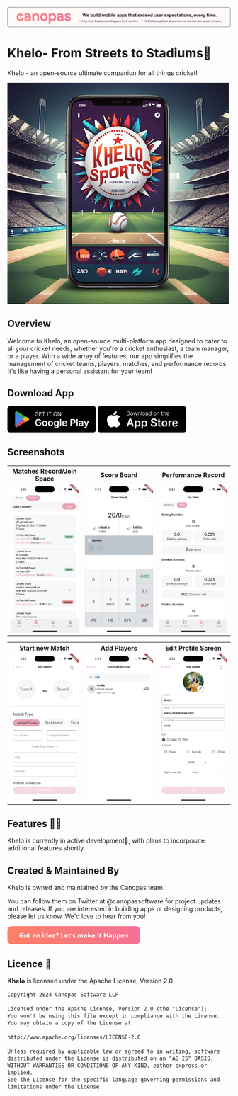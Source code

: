 <p align="center"> <a href="https://canopas.com/contact"><img src="./cta/cta_banner.png"></a></p>

# Khelo- From Streets to Stadiums🏏
Khelo - an open-source ultimate companion for all things cricket!

<img src="./screenshots/cover-image.png" />

## Overview
Welcome to Khelo, an open-source multi-platform app designed to cater to all your cricket needs, whether you're a cricket enthusiast, a team manager, or a player. With a wide array of features, our app simplifies the management of cricket teams, players, matches, and performance records.
It's like having a personal assistant for your team!

## Download App

<img src="./cta/google play.png" width="200" ></img> <img src="./cta/app store.png" width="200"></img>

## Screenshots
<table>
  <tr>
  <th width="32%" >Matches Record/Join Space</th>
  <th  width="32%" >Score Board</th>
   <th  width="32%" >Performance Record</th>
  </tr>
    <tr>
  <td><img src="./screenshots/matches-stat.png" /></td>
  <td> <img src="./screenshots/score-board.png"  /> </td>
  <td> <img src="./screenshots/my-stat.png" /> </td>
  </tr>  
</table>

<table>
  <tr>
  <th width="32%" >Start new Match</th>
  <th  width="32%" >Add Players</th>
   <th  width="32%" >Edit Profile Screen</th>
  </tr>
    <tr>
  <td><img src="./screenshots/add-match.png" /></td>
  <td> <img src="./screenshots/add-team-member.png"  /> </td>
  <td> <img src="./screenshots/edit-profile.png" /> </td>
  </tr>  
</table>


## Features 🌟🌟
Khelo is currently in active development🚧, with plans to incorporate additional features shortly.

## Created & Maintained By
Khelo is owned and maintained by the Canopas team.

You can follow them on Twitter at @canopassoftware for project updates and releases. If you are interested in building apps or designing products, please let us know. We'd love to hear from you!

<a href="https://canopas.com/contact"><img src="./cta/cta_btn.png" width=300></a>


## Licence 📄

**Khelo** is licensed under the Apache License, Version 2.0.

```
Copyright 2024 Canopas Software LLP

Licensed under the Apache License, Version 2.0 (the "License");
You won't be using this file except in compliance with the License.
You may obtain a copy of the License at

http://www.apache.org/licenses/LICENSE-2.0

Unless required by applicable law or agreed to in writing, software
distributed under the License is distributed on an "AS IS" BASIS,
WITHOUT WARRANTIES OR CONDITIONS OF ANY KIND, either express or implied.
See the License for the specific language governing permissions and
limitations under the License.
```






